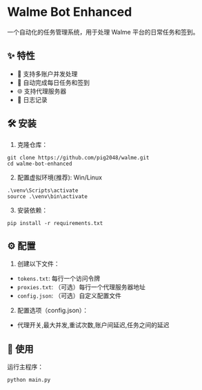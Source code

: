 # Walme Bot Enhanced

一个自动化的任务管理系统，用于处理 Walme 平台的日常任务和签到。

## ✨ 特性

- 🚀 支持多账户并发处理
- 🔄 自动完成每日任务和签到
- 🌐 支持代理服务器
- 📝 日志记录

## 🛠 安装

1. 克隆仓库：

```
git clone https://github.com/pig2048/walme.git
cd walme-bot-enhanced
```

2. 配置虚拟环境(推荐):
Win/Linux

```
.\venv\Scripts\activate
source .\venv\bin\activate
```

3. 安装依赖：

```
pip install -r requirements.txt
```

## ⚙️ 配置

1. 创建以下文件：

- `tokens.txt`: 每行一个访问令牌
- `proxies.txt`: （可选）每行一个代理服务器地址
- `config.json`: （可选）自定义配置文件

2. 配置选项（config.json）：

- 代理开关,最大并发,重试次数,账户间延迟,任务之间的延迟

## 🚀 使用

运行主程序：

```
python main.py
```
